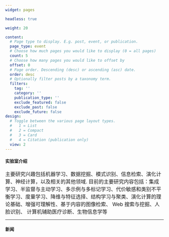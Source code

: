 ```yaml
---
widget: pages

headless: true

weight: 20

content:
  # Page type to display. E.g. post, event, or publication.
  page_type: event
  # Choose how much pages you would like to display (0 = all pages)
  count: 5
  # Choose how many pages you would like to offset by
  offset: 0
  # Page order. Descending (desc) or ascending (asc) date.
  order: desc
  # Optionally filter posts by a taxonomy term.
  filters:
    tag: ''
    category: ''
    publication_type: ''
    exclude_featured: false
    exclude_past: false
    exclude_future: false
design:
  # Toggle between the various page layout types.
  #   1 = List
  #   2 = Compact
  #   3 = Card
  #   4 = Citation (publication only)
  view: 2
---
```


#### 实验室介绍
<font size=3> 主要研究兴趣包括机器学习、数据挖掘、模式识别、信息检索、演化计算、神经计算，以及相关的其他领域. 目前的主要研究内容包括：集成学习、半监督与主动学习、多示例与多标记学习、代价敏感和类别不平衡学习、度量学习、降维与特征选择、结构学习与聚类、演化计算的理论基础、增强可理解性、基于内容的图像检索、 Web 搜索与挖掘、人脸识别、 计算机辅助医疗诊断、生物信息学等 </font>

---
#### 新闻